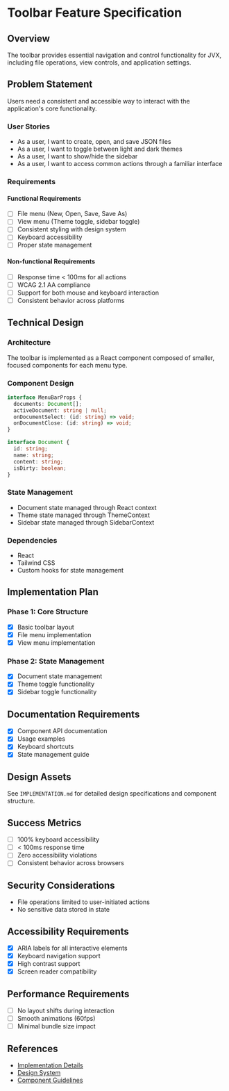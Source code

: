 # Toolbar Feature Specification

## Overview
The toolbar provides essential navigation and control functionality for JVX, including file operations, view controls, and application settings.

## Problem Statement
Users need a consistent and accessible way to interact with the application's core functionality.

### User Stories
- As a user, I want to create, open, and save JSON files
- As a user, I want to toggle between light and dark themes
- As a user, I want to show/hide the sidebar
- As a user, I want to access common actions through a familiar interface

### Requirements
#### Functional Requirements
- [ ] File menu (New, Open, Save, Save As)
- [ ] View menu (Theme toggle, sidebar toggle)
- [ ] Consistent styling with design system
- [ ] Keyboard accessibility
- [ ] Proper state management

#### Non-functional Requirements
- [ ] Response time < 100ms for all actions
- [ ] WCAG 2.1 AA compliance
- [ ] Support for both mouse and keyboard interaction
- [ ] Consistent behavior across platforms

## Technical Design

### Architecture
The toolbar is implemented as a React component composed of smaller, focused components for each menu type.

### Component Design
```typescript
interface MenuBarProps {
  documents: Document[];
  activeDocument: string | null;
  onDocumentSelect: (id: string) => void;
  onDocumentClose: (id: string) => void;
}

interface Document {
  id: string;
  name: string;
  content: string;
  isDirty: boolean;
}
```

### State Management
- Document state managed through React context
- Theme state managed through ThemeContext
- Sidebar state managed through SidebarContext

### Dependencies
- React
- Tailwind CSS
- Custom hooks for state management

## Implementation Plan

### Phase 1: Core Structure
- [x] Basic toolbar layout
- [x] File menu implementation
- [x] View menu implementation

### Phase 2: State Management
- [x] Document state management
- [x] Theme toggle functionality
- [x] Sidebar toggle functionality

## Documentation Requirements
- [x] Component API documentation
- [x] Usage examples
- [x] Keyboard shortcuts
- [x] State management guide

## Design Assets
See `IMPLEMENTATION.md` for detailed design specifications and component structure.

## Success Metrics
- [ ] 100% keyboard accessibility
- [ ] < 100ms response time
- [ ] Zero accessibility violations
- [ ] Consistent behavior across browsers

## Security Considerations
- File operations limited to user-initiated actions
- No sensitive data stored in state

## Accessibility Requirements
- [x] ARIA labels for all interactive elements
- [x] Keyboard navigation support
- [x] High contrast support
- [x] Screen reader compatibility

## Performance Requirements
- [ ] No layout shifts during interaction
- [ ] Smooth animations (60fps)
- [ ] Minimal bundle size impact

## References
- [Implementation Details](./IMPLEMENTATION.md)
- [Design System](../../DESIGN_SYSTEM.md)
- [Component Guidelines](../../guides/COMPONENT_GUIDELINES.md) 